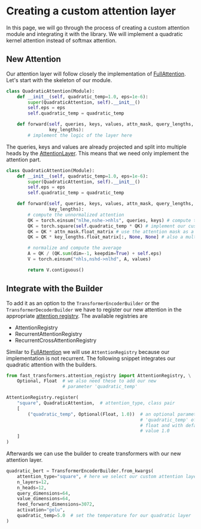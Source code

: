 Creating a custom attention layer
=================================

In this page, we will go through the process of creating a custom attention
module and integrating it with the library. We will implement a quadratic
kernel attention instead of softmax attention.

New Attention
-------------

Our attention layer will follow closely the implementation of
[FullAttention][1]. Let's start with the skeleton of our module.

```python
class QuadraticAttention(Module):
    def __init__(self, quadratic_temp=1.0, eps=1e-6):
        super(QuadraticAttention, self).__init__()
        self.eps = eps
        self.quadratic_temp = quadratic_temp

    def forward(self, queries, keys, values, attn_mask, query_lengths,
                key_lengths):
        # implement the logic of the layer here
```

The queries, keys and values are already projected and split into multiple
heads by the [AttentionLayer][2]. This means that we need only implement the
attention part.

```python
class QuadraticAttention(Module):
    def __init__(self, quadratic_temp=1.0, eps=1e-6):
        super(QuadraticAttention, self).__init__()
        self.eps = eps
        self.quadratic_temp = quadratic_temp

    def forward(self, queries, keys, values, attn_mask, query_lengths,
                key_lengths):
        # compute the unnormalized attention
        QK = torch.einsum("nlhe,nshe->nhls", queries, keys) # compute the dot products
        QK = torch.square(self.quadratic_temp * QK) # implement our custom attention twist
        QK = QK * attn_mask.float_matrix # use the attention mask as a multiplicative mask
        QK = QK * key_lengths.float_matrix[:, None, None] # also a multiplicative mask

        # normalize and compute the average
        A = QK / (QK.sum(dim=-1, keepdim=True) + self.eps)
        V = torch.einsum("nhls,nshd->nlhd", A, values)

        return V.contiguous()
```

Integrate with the Builder
--------------------------

To add it as an option to the `TransformerEncoderBuilder` or the
`TransformerDecoderBuilder` we have to register our new attention in the
appropriate [attention registry](builders.md#attention-registry). The available
registries are

* AttentionRegistry
* RecurrentAttentionRegistry
* RecurrentCrossAttentionRegistry

Similar to [FullAttention][1] we will use `AttentionRegistry` because our
implementation is not recurrent. The following snippet integrates our quadratic
attention with the builders.

```python
from fast_transformers.attention_registry import AttentionRegistry, \
    Optional, Float  # we also need these to add our new
                     # parameter 'quadratic_temp'

AttentionRegistry.register(
    "square", QuadraticAttention,  # attention_type, class pair
    [
        ("quadratic_temp", Optional(Float, 1.0))  # an optional parameter named
                                                  # 'quadratic_temp' of type
                                                  # float and with default
                                                  # value 1.0
    ]
)
```

Afterwards we can use the builder to create transformers with our new
attention layer.

```python
quadratic_bert = TransformerEncoderBuilder.from_kwargs(
    attention_type="square", # here we select our custom attention layer
    n_layers=12,
    n_heads=12,
    query_dimensions=64,
    value_dimensions=64,
    feed_forward_dimensions=3072,
    activation="gelu",
    quadratic_temp=5.0  # set the temperature for our quadratic layer
)
```


[1]: https://github.com/idiap/fast-transformers/blob/master/fast_transformers/attention/full_attention.py
[2]: attention.md
[3]: https://github.com/idiap/fast-transformers/blob/master/fast_transformers/builders/attention_builder.py
[4]: https://github.com/idiap/fast-transformers/blob/master/fast_transformers/builders/transformer_encoder_builder.py
